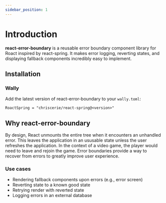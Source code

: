 ```yaml
---
sidebar_position: 1
---
```


# Introduction

<b>react-error-boundary</b> is a reusable error boundary component library for Roact inspired by react-spring. It makes error logging, reverting states, and displaying fallback components incredibly easy to implement.

## Installation

### Wally

Add the latest version of react-error-boundary to your `wally.toml`:

```console
RoactSpring = "chriscerie/react-spring@<version>"
```

## Why react-error-boundary

By design, React unmounts the entire tree when it encounters an unhandled error. This leaves the application in an ususable state unless the user refreshes the application. In the context of a video game, the player would need to leave and rejoin the game. Error boundaries provide a way to recover from errors to greatly improve user experience.

### Use cases

- Rendering fallback components upon errors (e.g., error screen)
- Reverting state to a known good state
- Retrying render with reverted state
- Logging errors in an external database
